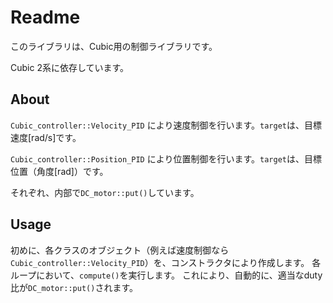 # Readme

このライブラリは、Cubic用の制御ライブラリです。

Cubic 2系に依存しています。

## About

`Cubic_controller::Velocity_PID` により速度制御を行います。`target`は、目標速度[rad/s]です。

`Cubic_controller::Position_PID` により位置制御を行います。`target`は、目標位置（角度[rad]）です。

それぞれ、内部で`DC_motor::put()`しています。

## Usage

初めに、各クラスのオブジェクト（例えば速度制御なら`Cubic_controller::Velocity_PID`）を、コンストラクタにより作成します。
各ループにおいて、`compute()`を実行します。
これにより、自動的に、適当なduty比が`DC_motor::put()`されます。
